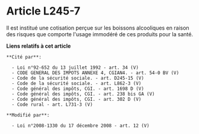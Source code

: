 # Article L245-7

Il est institué une cotisation perçue sur les boissons alcooliques en raison des risques que comporte l'usage immodéré de ces
produits pour la santé.

**Liens relatifs à cet article**

	**Cité par**:

	  - Loi n°92-652 du 13 juillet 1992 - art. 34 (V)
	  - CODE GENERAL DES IMPOTS ANNEXE 4, CGIAN4. - art. 54-0 BV (V)
	  - Code de la sécurité sociale. - art. D245-15 (V)
	  - Code de la sécurité sociale. - art. L862-3 (V)
	  - Code général des impôts, CGI. - art. 1698 D (V)
	  - Code général des impôts, CGI. - art. 238 bis GA (V)
	  - Code général des impôts, CGI. - art. 302 D (V)
	  - Code rural - art. L731-3 (V)

	**Modifié par**:

	  - Loi n°2008-1330 du 17 décembre 2008 - art. 12 (V)
